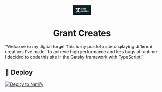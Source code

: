 <p align="center">
  <a href="https://grantcreates.com">
    <img alt="Grant Creates" src="src/images/GrantCreatesAnvilSEO.png" width="60" />
  </a>
</p>
<h1 align="center">
Grant Creates
</h1>

"Welcome to my digital forge! This is my portfolio site displaying different creations I've made. To achieve high performance and less bugs at runtime I decided to code this site in the Gatsby framework with TypeScript."

##

##

## 💫 Deploy

[![Deploy to Netlify](https://www.netlify.com/img/deploy/button.svg)](https://app.netlify.com/start/deploy?repository=https://github.com/gatsbyjs/gatsby-starter-default)
